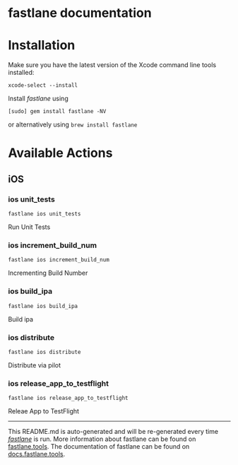 fastlane documentation
================
# Installation

Make sure you have the latest version of the Xcode command line tools installed:

```
xcode-select --install
```

Install _fastlane_ using
```
[sudo] gem install fastlane -NV
```
or alternatively using `brew install fastlane`

# Available Actions
## iOS
### ios unit_tests
```
fastlane ios unit_tests
```
Run Unit Tests
### ios increment_build_num
```
fastlane ios increment_build_num
```
Incrementing Build Number
### ios build_ipa
```
fastlane ios build_ipa
```
Build ipa
### ios distribute
```
fastlane ios distribute
```
Distribute via pilot
### ios release_app_to_testflight
```
fastlane ios release_app_to_testflight
```
Releae App to TestFlight

----

This README.md is auto-generated and will be re-generated every time [_fastlane_](https://fastlane.tools) is run.
More information about fastlane can be found on [fastlane.tools](https://fastlane.tools).
The documentation of fastlane can be found on [docs.fastlane.tools](https://docs.fastlane.tools).
